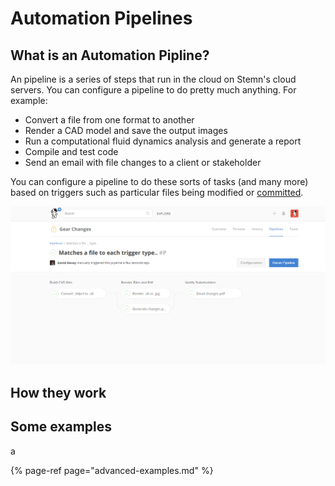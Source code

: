 # Automation Pipelines

## What is an Automation Pipline?

An pipeline is a series of steps that run in the cloud on Stemn's cloud servers. You can configure a pipeline to do pretty much anything. For example:

* Convert a file from one format to another
* Render a CAD model and save the output images
* Run a computational fluid dynamics analysis and generate a report
* Compile and test code
* Send an email with file changes to a client or stakeholder

You can configure a pipeline to do these sorts of tasks \(and many more\) based on triggers such as particular files being modified or [committed](../untitled/commits.md).

![After a pipeline is triggered, the status of the pipeline and output files will be visible on the &apos;piplines&apos; tab of your project.](../.gitbook/assets/2018-04-08-13_08_47-gear-changes_.png)

## How they work



## Some examples

a

{% page-ref page="advanced-examples.md" %}



